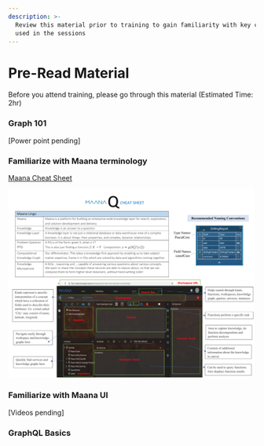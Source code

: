```yaml
---
description: >-
  Review this material prior to training to gain familiarity with key concepts
  used in the sessions
---
```


# Pre-Read Material

Before you attend training, please go through this material \(Estimated Time: 2hr\)

### Graph 101

\[Power point pending\]

### Familiarize with Maana terminology

[Maana Cheat Sheet](https://maanainc.app.box.com/file/553860131062)

![](../.gitbook/assets/screen-shot-2019-11-07-at-2.54.49-pm.png)

### Familiarize with Maana UI

\[Videos pending\]

### GraphQL Basics




